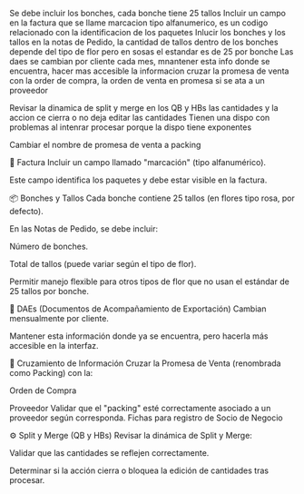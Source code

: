 Se debe incluir los bonches, cada bonche tiene 25 tallos 
Incluir un campo en la factura que se llame marcacion tipo alfanumerico, es un codigo relacionado con la identificacion de los paquetes
Inlucir los bonches y los tallos en la notas de Pedido, la cantidad de tallos dentro de los bonches depende del tipo de flor pero en sosas el estandar es de 25 por bonche
Las daes se cambian por cliente cada mes, mnantener esta info donde se encuentra, hacer mas accesible la informacion
cruzar la  promesa de venta con la order de compra, la orden de venta en promesa si se ata a un proveedor 

Revisar la dinamica de split y merge en los QB y HBs las cantidades y la accion ce cierra o no deja editar las cantidades
Tienen una dispo con problemas al intenrar procesar porque la dispo tiene exponentes 

Cambiar el nombre de promesa de venta a packing

🧾 Factura
Incluir un campo llamado "marcación" (tipo alfanumérico).

Este campo identifica los paquetes y debe estar visible en la factura.

📦 Bonches y Tallos
Cada bonche contiene 25 tallos (en flores tipo rosa, por defecto).

En las Notas de Pedido, se debe incluir:

Número de bonches.

Total de tallos (puede variar según el tipo de flor).

Permitir manejo flexible para otros tipos de flor que no usan el estándar de 25 tallos por bonche.

📑 DAEs (Documentos de Acompañamiento de Exportación)
Cambian mensualmente por cliente.

Mantener esta información donde ya se encuentra, pero hacerla más accesible en la interfaz.

🔄 Cruzamiento de Información
Cruzar la Promesa de Venta (renombrada como Packing) con la:

Orden de Compra

Proveedor
Validar que el "packing" esté correctamente asociado a un proveedor según corresponda.
Fichas para registro de Socio de Negocio

⚙️ Split y Merge (QB y HBs)
Revisar la dinámica de Split y Merge:

Validar que las cantidades se reflejen correctamente.

Determinar si la acción cierra o bloquea la edición de cantidades tras procesar.

